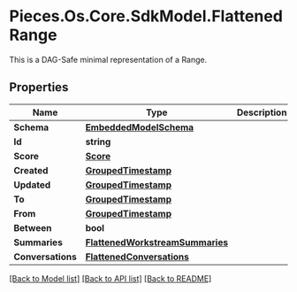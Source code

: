 # Pieces.Os.Core.SdkModel.FlattenedRange
This is a DAG-Safe minimal representation of a Range.

## Properties

Name | Type | Description | Notes
------------ | ------------- | ------------- | -------------
**Schema** | [**EmbeddedModelSchema**](EmbeddedModelSchema.md) |  | [optional] 
**Id** | **string** |  | 
**Score** | [**Score**](Score.md) |  | [optional] 
**Created** | [**GroupedTimestamp**](GroupedTimestamp.md) |  | 
**Updated** | [**GroupedTimestamp**](GroupedTimestamp.md) |  | 
**To** | [**GroupedTimestamp**](GroupedTimestamp.md) |  | [optional] 
**From** | [**GroupedTimestamp**](GroupedTimestamp.md) |  | [optional] 
**Between** | **bool** |  | [optional] 
**Summaries** | [**FlattenedWorkstreamSummaries**](FlattenedWorkstreamSummaries.md) |  | [optional] 
**Conversations** | [**FlattenedConversations**](FlattenedConversations.md) |  | [optional] 

[[Back to Model list]](../README.md#documentation-for-models) [[Back to API list]](../README.md#documentation-for-api-endpoints) [[Back to README]](../README.md)

